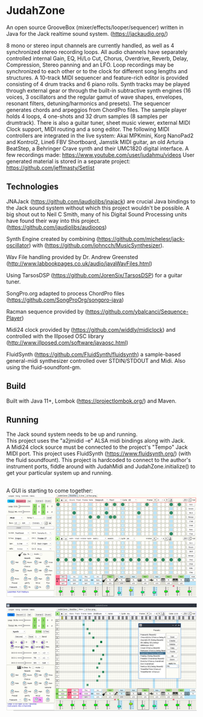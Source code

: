# JudahZone

An open source GrooveBox (mixer/effects/looper/sequencer) written in Java for the Jack realtime sound system. (https://jackaudio.org/)

8 mono or stereo input channels are currently handled, as well as 4 synchronized stereo recording loops. All audio channels have separately controlled internal Gain, EQ, Hi/Lo Cut, Chorus, Overdrive, Reverb, Delay, Compression, Stereo panning and an LFO. Loop recordings may be synchronized to each other or to the clock for different song lengths and structures. A 10-track MIDI sequencer and feature-rich editor is provided consisting of 4 drum tracks and 6 piano rolls. Synth tracks may be played through external gear or through the built-in subtractive synth engines (16 voices, 3 oscillators and the regular gamut of wave shapes, envelopes, resonant filters, detuning/harmonics and presets). The sequencer generates chords and arpeggios from ChordPro files. The sample player holds 4 loops, 4 one-shots and 32 drum samples (8 samples per drumtrack). There is also a guitar tuner, sheet music viewer, external MIDI Clock support, MIDI routing and a song editor.  The following MIDI controllers are integrated in the live system: Akai MPKmini, Korg NanoPad2 and Kontrol2, Line6 FBV Shortboard, Jamstik MIDI guitar, an old Arturia BeatStep, a Behringer Crave synth and their UMC1820 digital interface. A few recordings made: https://www.youtube.com/user/judahmu/videos  User generated material is stored in a separate project: https://github.com/jeffmasty/Setlist

## Technologies

JNAJack (https://github.com/jaudiolibs/jnajack) are crucial Java bindings to the Jack sound system without which this project wouldn't be possible. A big shout out to Neil C Smith, many of his Digital Sound Processing units have found their way into this project. (https://github.com/jaudiolibs/audioops)

Synth Engine created by combining (https://github.com/michelesr/jack-oscillator) with (https://github.com/johncch/MusicSynthesizer).

Wav File handling provided by Dr. Andrew Greensted (http://www.labbookpages.co.uk/audio/javaWavFiles.html)

Using TarsosDSP (https://github.com/JorenSix/TarsosDSP) for a guitar tuner.

SongPro.org adapted to process ChordPro files (https://github.com/SongProOrg/songpro-java)

Racman sequence provided by (https://github.com/ybalcanci/Sequence-Player)

Midi24 clock provided by (https://github.com/widdly/midiclock) and controlled with the Illposed OSC library (http://www.illposed.com/software/javaosc.html)

FluidSynth (https://github.com/FluidSynth/fluidsynth) a sample-based general-midi synthesizer controlled over STDIN/STDOUT and Midi.  Also using the fluid-soundfont-gm.


## Build
Built with Java 11+, Lombok (https://projectlombok.org/) and Maven. 

## Running
The Jack sound system needs to be up and running.  
This project uses the "a2jmidid -e" ALSA midi bindings along with Jack.  
A Midi24 clock source must be connected to the project's "Tempo" Jack MIDI port.
This project uses FluidSynth (https://www.fluidsynth.org/) (with the fluid soundfount). This project is hardcoded to connect to the author's instrument ports, fiddle around with JudahMidi and JudahZone.initialize() to get your particular system up and running. 

##   

A GUI is starting to come together:
![JudahZone logo](/resources/JudahZone.png)

![JudahZone logo2](/resources/JudahZone2.png)
 
